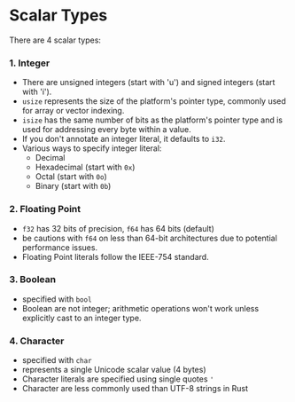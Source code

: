 # Scalar Types

There are 4 scalar types:

### 1. Integer

- There are unsigned integers (start with 'u') and signed integers (start with 'i').
- `usize` represents the size of the platform's pointer type, commonly used for array or vector indexing.
- `isize` has the same number of bits as the platform's pointer type and is used for addressing every byte within a value.
- If you don't annotate an integer literal, it defaults to `i32`.
- Various ways to specify integer literal:
    - Decimal
    - Hexadecimal (start with `0x`)
    - Octal (start with `0o`)
    - Binary (start with `0b`)

### 2. Floating Point

- `f32` has 32 bits of precision, `f64` has 64 bits (default)
- be cautions with `f64` on less than 64-bit architectures due to potential performance issues.
- Floating Point literals follow the IEEE-754 standard.

### 3. Boolean

- specified with `bool`
- Boolean are not integer; arithmetic operations won't work unless explicitly cast to an integer type.

### 4. Character

- specified with `char`
- represents a single Unicode scalar value (4 bytes)
- Character literals are specified using single quotes `'`
- Character are less commonly used than UTF-8 strings in Rust


